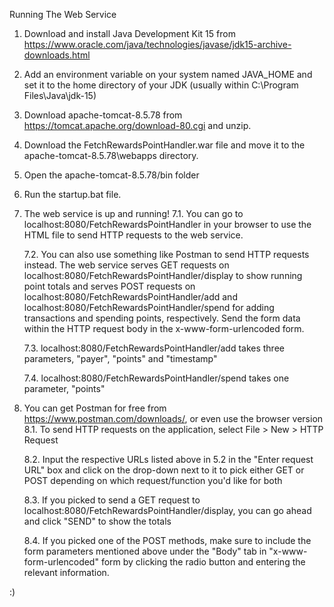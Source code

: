 Running The Web Service

1. Download and install Java Development Kit 15 from
	https://www.oracle.com/java/technologies/javase/jdk15-archive-downloads.html

2. Add an environment variable on your system named JAVA_HOME and set it to
	the home directory of your JDK (usually within C:\Program Files\Java\jdk-15)

3. Download apache-tomcat-8.5.78 from https://tomcat.apache.org/download-80.cgi and unzip.

4. Download the FetchRewardsPointHandler.war file and move it to the apache-tomcat-8.5.78\webapps directory.

5. Open the apache-tomcat-8.5.78/bin folder

6. Run the startup.bat file.

7. The web service is up and running!
	7.1. You can go to localhost:8080/FetchRewardsPointHandler in your browser
		to use the HTML file to send HTTP requests to the web service.

	7.2. You can also use something like Postman to send HTTP requests instead.
		The web service serves GET requests on localhost:8080/FetchRewardsPointHandler/display
		to show running point totals and serves POST requests on localhost:8080/FetchRewardsPointHandler/add 
		and localhost:8080/FetchRewardsPointHandler/spend for adding transactions and spending points,
		respectively. Send the form data within the HTTP request body in the x-www-form-urlencoded
		form. 

	7.3. localhost:8080/FetchRewardsPointHandler/add takes three parameters, "payer", "points" and "timestamp"

	7.4. localhost:8080/FetchRewardsPointHandler/spend takes one parameter, "points"

8. You can get Postman for free from https://www.postman.com/downloads/, or even use the browser version
	8.1. To send HTTP requests on the application, select File > New > HTTP Request
	
	8.2. Input the respective URLs listed above in 5.2 in the "Enter request URL" box
		and click on the drop-down next to it to pick either GET or POST depending 
		on which request/function you'd like for both

	8.3. If you picked to send a GET request to localhost:8080/FetchRewardsPointHandler/display, you can go ahead and
		click "SEND" to show the totals

	8.4. If you picked one of the POST methods, make sure to include the form parameters mentioned above
		under the "Body" tab in "x-www-form-urlencoded" form by clicking the radio button and entering the
		relevant information.

:)

